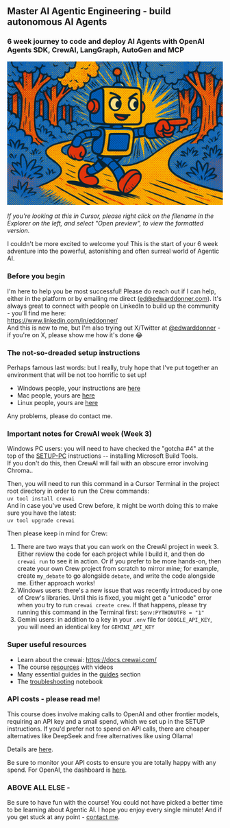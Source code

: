 ## Master AI Agentic Engineering -  build autonomous AI Agents

### 6 week journey to code and deploy AI Agents with OpenAI Agents SDK, CrewAI, LangGraph, AutoGen and MCP

![Autonomous Agent](assets/autonomy.png)

_If you're looking at this in Cursor, please right click on the filename in the Explorer on the left, and select "Open preview", to view the formatted version._

I couldn't be more excited to welcome you! This is the start of your 6 week adventure into the powerful, astonishing and often surreal world of Agentic AI.

### Before you begin

I'm here to help you be most successful! Please do reach out if I can help, either in the platform or by emailing me direct (ed@edwarddonner.com). It's always great to connect with people on LinkedIn to build up the community - you'll find me here:  
https://www.linkedin.com/in/eddonner/  
And this is new to me, but I'm also trying out X/Twitter at [@edwarddonner](https://x.com/edwarddonner) - if you're on X, please show me how it's done 😂  

### The not-so-dreaded setup instructions

Perhaps famous last words: but I really, truly hope that I've put together an environment that will be not too horrific to set up!

- Windows people, your instructions are [here](setup/SETUP-PC.md)
- Mac people, yours are [here](setup/SETUP-mac.md)
- Linux people, yours are [here](setup/SETUP-linux.md)

Any problems, please do contact me.

### Important notes for CrewAI week (Week 3)

Windows PC users: you will need to have checked the "gotcha #4" at the top of the [SETUP-PC](setup/SETUP-PC.md) instructions -- installing Microsoft Build Tools.  
If you don't do this, then CrewAI will fail with an obscure error involving Chroma..


Then, you will need to run this command in a Cursor Terminal in the project root directory in order to run the Crew commands:  
`uv tool install crewai`   
And in case you've used Crew before, it might be worth doing this to make sure you have the latest:  
`uv tool upgrade crewai`  

Then please keep in mind for Crew:

1. There are two ways that you can work on the CrewAI project in week 3. Either review the code for each project while I build it, and then do `crewai run` to see it in action. Or if you prefer to be more hands-on, then create your own Crew project from scratch to mirror mine; for example, create `my_debate` to go alongside `debate`, and write the code alongside me. Either approach works!  
2. Windows users: there's a new issue that was recently introduced by one of Crew's libraries. Until this is fixed, you might get a "unicode" error when you try to run `crewai create crew`.  If that happens, please try running this command in the Terminal first: `$env:PYTHONUTF8 = "1"`  
3. Gemini users: in addition to a key in your `.env` file for `GOOGLE_API_KEY`, you will need an identical key for `GEMINI_API_KEY`

### Super useful resources

- Learn about the crewai: https://docs.crewai.com/
- The course [resources](https://edwarddonner.com/2025/04/21/the-complete-agentic-ai-engineering-course/) with videos
- Many essential guides in the [guides](guides/01_intro.ipynb) section
- The [troubleshooting](setup/troubleshooting.ipynb) notebook

### API costs - please read me!

This course does involve making calls to OpenAI and other frontier models, requiring an API key and a small spend, which we set up in the SETUP instructions. If you'd prefer not to spend on API calls, there are cheaper alternatives like DeepSeek and free alternatives like using Ollama!

Details are [here](guides/09_ai_apis_and_ollama.ipynb).

Be sure to monitor your API costs to ensure you are totally happy with any spend. For OpenAI, the dashboard is [here](https://platform.openai.com/usage).

### ABOVE ALL ELSE -

Be sure to have fun with the course! You could not have picked a better time to be learning about Agentic AI. I hope you enjoy every single minute! And if you get stuck at any point - [contact me](https://www.linkedin.com/in/eddonner/).